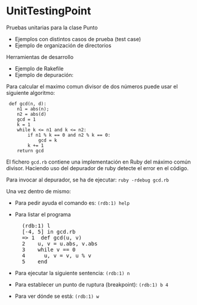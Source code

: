 UnitTestingPoint
================

Pruebas unitarias para la clase Punto

  * Ejemplos con distintos casos de prueba (test case)
  * Ejemplo de organización de directorios

Herramientas de desarrollo

  * Ejemplo de Rakefile
  * Ejemplo de depuración:

Para calcular el maximo comun divisor de dos números puede usar el siguiente algoritmo:


     def gcd(n, d):
        n1 = abs(n);
        n2 = abs(d)
        gcd = 1
        k = 1
        while k <= n1 and k <= n2:
            if n1 % k == 0 and n2 % k == 0:
                gcd = k
            k += 1
        return gcd


El fichero `gcd.rb` contiene una implementación en Ruby del máximo común divisor. 
Haciendo uso del depurador de ruby detecte el error en el código.

Para invocar al depurador, se ha de ejecutar: `ruby -rdebug gcd.rb`

Una vez dentro de mismo:

* Para pedir ayuda el comando es:
         `(rdb:1) help`

* Para listar el programa

<pre>
     (rdb:1) l
     [-4, 5] in gcd.rb
     => 1  def gcd(u, v)
     2    u, v = u.abs, v.abs
     3    while v == 0
     4      u, v = v, u % v
     5    end
</pre>

* Para ejecutar la siguiente sentencia:
         `(rdb:1) n`

* Para establecer un punto de ruptura (breakpoint):
         `(rdb:1) b 4`

* Para ver dónde se está:
         `(rdb:1) w`



